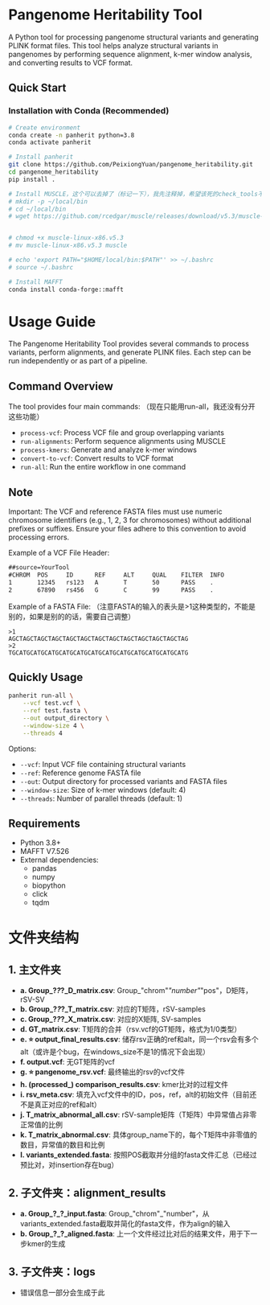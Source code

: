 # Pangenome Heritability Tool

A Python tool for processing pangenome structural variants and generating PLINK format files. This tool helps analyze structural variants in pangenomes by performing sequence alignment, k-mer window analysis, and converting results to VCF format.

## Quick Start

### Installation with Conda (Recommended)
```bash
# Create environment
conda create -n panherit python=3.8
conda activate panherit

# Install panherit
git clone https://github.com/PeixiongYuan/pangenome_heritability.git
cd pangenome_heritability
pip install .

# Install MUSCLE，这个可以去掉了（标记一下），我先注释掉，希望该死的check_tools不要追我
# mkdir -p ~/local/bin
# cd ~/local/bin
# wget https://github.com/rcedgar/muscle/releases/download/v5.3/muscle-linux-x86.v5.3


# chmod +x muscle-linux-x86.v5.3
# mv muscle-linux-x86.v5.3 muscle

# echo 'export PATH="$HOME/local/bin:$PATH"' >> ~/.bashrc
# source ~/.bashrc

# Install MAFFT
conda install conda-forge::mafft


```


# Usage Guide

The Pangenome Heritability Tool provides several commands to process variants, perform alignments, and generate PLINK files. Each step can be run independently or as part of a pipeline.

## Command Overview

The tool provides four main commands: （现在只能用run-all，我还没有分开这些功能）
- `process-vcf`: Process VCF file and group overlapping variants
- `run-alignments`: Perform sequence alignments using MUSCLE
- `process-kmers`: Generate and analyze k-mer windows
- `convert-to-vcf`: Convert results to VCF format
- `run-all`: Run the entire workflow in one command

## Note

Important: The VCF and reference FASTA files must use numeric chromosome identifiers (e.g., 1, 2, 3 for chromosomes) without additional prefixes or suffixes. Ensure your files adhere to this convention to avoid processing errors.

Example of a VCF File Header:

```##fileformat=VCFv4.2
##source=YourTool
#CHROM  POS     ID      REF     ALT     QUAL    FILTER  INFO
1       12345   rs123   A       T       50      PASS    .
2       67890   rs456   G       C       99      PASS    .
```
Example of a FASTA File: （注意FASTA的输入的表头是>1这种类型的，不能是别的，如果是别的的话，需要自己调整）
```
>1
AGCTAGCTAGCTAGCTAGCTAGCTAGCTAGCTAGCTAGCTAGCTAGCTAG
>2
TGCATGCATGCATGCATGCATGCATGCATGCATGCATGCATGCATGCATG
```


## Quickly Usage
```bash
panherit run-all \
    --vcf test.vcf \
    --ref test.fasta \
    --out output_directory \
    --window-size 4 \
    --threads 4
```
Options:
- `--vcf`: Input VCF file containing structural variants
- `--ref`: Reference genome FASTA file
- `--out`: Output directory for processed variants and FASTA files
- `--window-size`: Size of k-mer windows (default: 4)
- `--threads`: Number of parallel threads (default: 1)


## Requirements

- Python 3.8+
- MAFFT V7.526
- External dependencies:
  - pandas
  - numpy
  - biopython
  - click
  - tqdm

# 文件夹结构

## 1. 主文件夹
- **a. Group_?_?_?_D_matrix.csv**: Group_"chrom"_"number"_"pos"，D矩阵，rSV-SV
- **b. Group_?_?_?_T_matrix.csv**: 对应的T矩阵，rSV-samples
- **c. Group_?_?_?_X_matrix.csv**: 对应的X矩阵, SV-samples
- **d. GT_matrix.csv**: T矩阵的合并（rsv.vcf的GT矩阵，格式为1/0类型）
- **e. ⭐ output_final_results.csv**: 储存rsv正确的ref和alt，同一个rsv会有多个alt（或许是个bug，在windows_size不是1的情况下会出现）
- **f. output.vcf**: 无GT矩阵的vcf
- **g. ⭐ pangenome_rsv.vcf**: 最终输出的rsv的vcf文件
- **h. (processed_) comparison_results.csv**: kmer比对的过程文件
- **i. rsv_meta.csv**: 填充入vcf文件中的ID，pos，ref，alt的初始文件（目前还不是真正对应的ref和alt）
- **j. T_matrix_abnormal_all.csv**: rSV-sample矩阵（T矩阵）中异常值占非零正常值的比例
- **k. T_matrix_abnormal.csv**: 具体group_name下的，每个T矩阵中非零值的数目，异常值的数目和比例
- **l. variants_extended.fasta**: 按照POS截取并分组的fasta文件汇总（已经过预比对，对insertion存在bug）

## 2. 子文件夹：alignment_results
- **a. Group_?_?_input.fasta**: Group_"chrom"_"number"，从variants_extended.fasta截取并简化的fasta文件，作为align的输入
- **b. Group_?_?_aligned.fasta**: 上一个文件经过比对后的结果文件，用于下一步kmer的生成

## 3. 子文件夹：logs
- 错误信息一部分会生成于此
